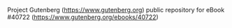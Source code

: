 Project Gutenberg (https://www.gutenberg.org) public repository for eBook #40722 (https://www.gutenberg.org/ebooks/40722)
